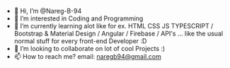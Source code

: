 - 👋 Hi, I’m @Nareg-B-94
- 👀 I’m interested in Coding and Programming
- 🌱 I’m currently learning alot like for ex. HTML CSS JS TYPESCRIPT  / Bootstrap & Material Design / Angular / Firebase / API's ... like the usual normal stuff for every front-end Developer :D  
- 💞️ I’m looking to collaborate on lot of cool Projects :) 
- 📫 How to reach me? email: naregb94@gmail.com


<!---
Nareg-B-94/Nareg-B-94 is a ✨ special ✨ repository because its `README.md` (this file) appears on your GitHub profile.
You can click the Preview link to take a look at your changes.
--->
